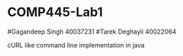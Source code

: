 # COMP445-Lab1 
#Gagandeep Singh 40037231
#Tarek Deghayli 40022064

cURL like command line implementation in java
